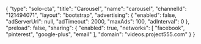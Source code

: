 {
    "type": "solo-cta",
    "title": "Carousel",
    "name": "carousel",
    "channelId": "121494071",
    "layout": "bootstrap",
    "advertising": {
        "enabled": false,
        "adServerUrl": null,
        "adTimeout": 2000,
        "maxAds": 100,
        "adInterval": 0
    },
    "preload": false,
    "sharing": {
        "enabled": true,
        "networks": [
            "facebook",
            "pinterest",
            "google-plus",
            "email"
        ],
        "domain": "videos.project555.com"
    }
}